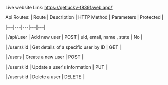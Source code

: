 Live website Link: https://getlucky-f839f.web.app/

Api Routes:
| Route | Description | HTTP Method | Parameters | Protected |

|---|---|---|---|---|

| /api/user | Add new user | POST | uid, email, name , state | No |

| /users/:id | Get details of a specific user by ID | GET |

| /users | Create a new user | POST |

| /users/:id | Update a user's information | PUT |

| /users/:id | Delete a user | DELETE |
